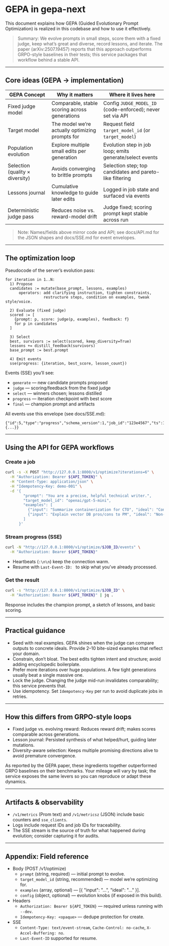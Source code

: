 # GEPA in gepa-next

This document explains how GEPA (Guided Evolutionary Prompt Optimization) is realized in this codebase and how to use it effectively.

> Summary: We evolve prompts in small steps, score them with a fixed judge, keep what’s great and diverse, record lessons, and iterate. The paper (arXiv:2507.19457) reports that this approach outperforms GRPO-style baselines in their tests; this service packages that workflow behind a stable API.

---

## Core ideas (GEPA → implementation)

| GEPA Concept | Why it matters | Where it lives here |
| --- | --- | --- |
| Fixed judge model | Comparable, stable scoring across generations | Config `JUDGE_MODEL_ID` (code-enforced); never set via API |
| Target model | The model we’re actually optimizing prompts for | Request field `target_model_id` (or `target_model`) |
| Population evolution | Explore multiple small edits per generation | Evolution step in job loop; emits generate/select events |
| Selection (quality × diversity) | Avoids converging to brittle prompts | Selection step; top candidates and pareto-like filtering |
| Lessons journal | Cumulative knowledge to guide later edits | Logged in job state and surfaced via events |
| Deterministic judge pass | Reduces noise vs. reward-model drift | Judge fixed; scoring prompt kept stable across run |

> Note: Names/fields above mirror code and API; see docs/API.md for the JSON shapes and docs/SSE.md for event envelopes.

---

## The optimization loop

Pseudocode of the server’s evolution pass:

```text
for iteration in 1..N:
  1) Propose
  candidates := mutate(base_prompt, lessons, examples)
      operators: add clarifying instruction, tighten constraints,
                 restructure steps, condition on examples, tweak style/voice.

  2) Evaluate (fixed judge)
  scored := [
    {prompt: p, score: judge(p, examples), feedback: f}
    for p in candidates
  ]

  3) Select
  best, survivors := select(scored, keep_diversity=True)
  lessons += distill_feedback(survivors)
  base_prompt := best.prompt

  4) Emit events
  sse(progress: {iteration, best_score, lesson_count})
```

Events (SSE) you’ll see:
- `generate` — new candidate prompts proposed
- `judge` — scoring/feedback from the fixed judge
- `select` — winners chosen; lessons distilled
- `progress` — iteration checkpoint with best score
- `final` — champion prompt and artifacts

All events use this envelope (see docs/SSE.md):

```
{"id":5,"type":"progress","schema_version":1,"job_id":"123e4567","ts":1712345678,"data":{...}}
```

---

## Using the API for GEPA workflows

### Create a job
```bash
curl -s -X POST "http://127.0.0.1:8000/v1/optimize?iterations=6" \
  -H "Authorization: Bearer ${API_TOKEN}" \
  -H "Content-Type: application/json" \
  -H "Idempotency-Key: demo-001" \
  -d '{
        "prompt": "You are a precise, helpful technical writer.",
        "target_model_id": "openai/gpt-5-mini",
        "examples": [
          {"input": "Summarize containerization for CTO", "ideal": "Concise, trade-offs, ops view"},
          {"input": "Explain vector DB pros/cons to PM", "ideal": "Non-hype, risks, budgets"}
        ]
      }'
```

### Stream progress (SSE)
```bash
curl -N "http://127.0.0.1:8000/v1/optimize/$JOB_ID/events" \
  -H "Authorization: Bearer ${API_TOKEN}"
```
- Heartbeats (`:\n\n`) keep the connection warm.
- Resume with `Last-Event-ID: ` to skip what you’ve already processed.

### Get the result
```bash
curl -s "http://127.0.0.1:8000/v1/optimize/$JOB_ID" \
  -H "Authorization: Bearer ${API_TOKEN}" | jq .
```
Response includes the champion prompt, a sketch of lessons, and basic scoring.

---

## Practical guidance

- Seed with real examples. GEPA shines when the judge can compare outputs to concrete ideals. Provide 2–10 bite-sized examples that reflect your domain.
- Constrain, don’t bloat. The best edits tighten intent and structure; avoid adding encyclopedic boilerplate.
- Prefer more iterations over huge populations. A few tight generations usually beat a single massive one.
- Lock the judge. Changing the judge mid-run invalidates comparability; this service prevents that.
- Use idempotency. Set `Idempotency-Key` per run to avoid duplicate jobs in retries.

---

## How this differs from GRPO-style loops
- Fixed judge vs. evolving reward: Reduces reward drift; makes scores comparable across generations.
- Lesson journal: Persisted synthesis of what helped/hurt, guiding later mutations.
- Diversity-aware selection: Keeps multiple promising directions alive to avoid premature convergence.

As reported by the GEPA paper, these ingredients together outperformed GRPO baselines on their benchmarks. Your mileage will vary by task; the service exposes the same levers so you can reproduce or adapt these dynamics.

---

## Artifacts & observability
- `/v1/metrics` (Prom text) and `/v1/metricsz` (JSON) include basic counters and `sse_clients`.
- Logs include request IDs and job IDs for traceability.
- The SSE stream is the source of truth for what happened during evolution; consider capturing it for audits.

---

## Appendix: Field reference
- Body (POST /v1/optimize)
  - `prompt` (string, required) — initial prompt to evolve.
  - `target_model_id` (string, recommended) — model we’re optimizing for.
  - `examples` (array, optional) — [{ "input": "...", "ideal": "..." }].
  - `config` (object, optional) — evolution knobs (if exposed in this build).
- Headers
    - `Authorization: Bearer ${API_TOKEN}` — required unless running with `--dev`.
  - `Idempotency-Key: <opaque>` — dedupe protection for create.
- SSE
  - `Content-Type: text/event-stream`, `Cache-Control: no-cache`, `X-Accel-Buffering: no`.
  - `Last-Event-ID` supported for resume.
